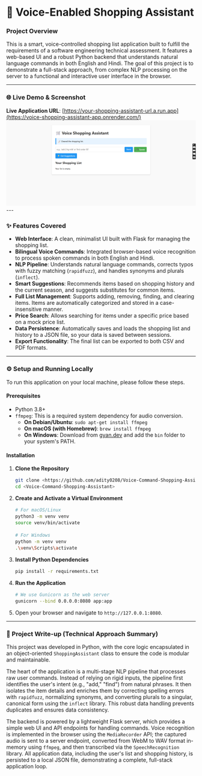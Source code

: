 # 🛒 Voice-Enabled Shopping Assistant

### Project Overview

This is a smart, voice-controlled shopping list application built to fulfill the requirements of a software engineering technical assessment. It features a web-based UI and a robust Python backend that understands natural language commands in both English and Hindi. The goal of this project is to demonstrate a full-stack approach, from complex NLP processing on the server to a functional and interactive user interface in the browser.

---

### 🌐 Live Demo & Screenshot

**Live Application URL**: [https://your-shopping-assistant-url.a.run.app](https://voice-shopping-assistant-app.onrender.com/) ![Application Screenshot](screenshot.png) ---

### ✨ Features Covered

* **Web Interface**: A clean, minimalist UI built with Flask for managing the shopping list.
* **Bilingual Voice Commands**: Integrated browser-based voice recognition to process spoken commands in both English and Hindi.
* **NLP Pipeline**: Understands natural language commands, corrects typos with fuzzy matching (`rapidfuzz`), and handles synonyms and plurals (`inflect`).
* **Smart Suggestions**: Recommends items based on shopping history and the current season, and suggests substitutes for common items.
* **Full List Management**: Supports adding, removing, finding, and clearing items. Items are automatically categorized and stored in a case-insensitive manner.
* **Price Search**: Allows searching for items under a specific price based on a mock price list.
* **Data Persistence**: Automatically saves and loads the shopping list and history to a JSON file, so your data is saved between sessions.
* **Export Functionality**: The final list can be exported to both CSV and PDF formats.

---

### ⚙️ Setup and Running Locally

To run this application on your local machine, please follow these steps.

#### **Prerequisites**
* Python 3.8+
* `ffmpeg`: This is a required system dependency for audio conversion.
    * **On Debian/Ubuntu**: `sudo apt-get install ffmpeg`
    * **On macOS (with Homebrew)**: `brew install ffmpeg`
    * **On Windows**: Download from [gyan.dev](https://www.gyan.dev/ffmpeg/builds/) and add the `bin` folder to your system's PATH.

#### **Installation**

1.  **Clone the Repository**
    ```bash
    git clone <https://github.com/adity0208/Voice-Command-Shopping-Assistant.git>
    cd <Voice-Command-Shopping-Assistant>
    ```

2.  **Create and Activate a Virtual Environment**
    ```bash
    # For macOS/Linux
    python3 -m venv venv
    source venv/bin/activate

    # For Windows
    python -m venv venv
    .\venv\Scripts\activate
    ```

3.  **Install Python Dependencies**
    ```bash
    pip install -r requirements.txt
    ```

4.  **Run the Application**
    ```bash
    # We use Gunicorn as the web server
    gunicorn --bind 0.0.0.0:8080 app:app
    ```

5.  Open your browser and navigate to `http://127.0.0.1:8080`.

---

### 📝 Project Write-up (Technical Approach Summary)

This project was developed in Python, with the core logic encapsulated in an object-oriented `ShoppingAssistant` class to ensure the code is modular and maintainable.

The heart of the application is a multi-stage NLP pipeline that processes raw user commands. Instead of relying on rigid inputs, the pipeline first identifies the user's intent (e.g., "add," "find") from natural phrases. It then isolates the item details and enriches them by correcting spelling errors with `rapidfuzz`, normalizing synonyms, and converting plurals to a singular, canonical form using the `inflect` library. This robust data handling prevents duplicates and ensures data consistency.

The backend is powered by a lightweight Flask server, which provides a simple web UI and API endpoints for handling commands. Voice recognition is implemented in the browser using the `MediaRecorder` API; the captured audio is sent to a server endpoint, converted from WebM to WAV format in-memory using `ffmpeg`, and then transcribed via the `SpeechRecognition` library. All application data, including the user's list and shopping history, is persisted to a local JSON file, demonstrating a complete, full-stack application loop.
